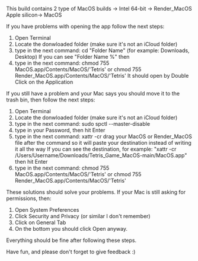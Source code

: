 This build contains 2 type of MacOS builds -> Intel 64-bit -> Render_MacOS
                                              Apple silicon-> MacOS

If you have problems with opening the app follow the next steps:

1. Open Terminal
2. Locate the donwloaded folder (make sure it's not an iCloud folder)
3. type in the next command: cd "Folder Name" (for example: Downloads, Desktop)
If you can see "Folder Name %" then
4. type in the next command: chmod 755 MacOS.app/Contents/MacOS/'Tetris'
                       or    chmod 755 Render_MacOS.app/Contents/MacOS/'Tetris'
It should open by Double Click on the Application

If you still have a problem and your Mac says you should move it to the trash bin, then follow the next steps:

1. Open Terminal
2. Locate the donwloaded folder (make sure it's not an iCloud folder)
3. type in the next command: sudo spctl --master-disable
4. type in your Password, then hit Enter
5. type in the next command: xattr -cr
   drag your MacOS or Render_MacOS file after the command so it will paste your destination instead of writing it all the way
   If you can see the destination, for example: "xattr -cr /Users/Username/Downloads/Tetris_Game_MacOS-main/MacOS.app" then hit Enter
6. type in the next command: chmod 755 MacOS.app/Contents/MacOS/'Tetris'
                       or    chmod 755 Render_MacOS.app/Contents/MacOS/'Tetris'

These solutions should solve your problems. If your Mac is still asking for permissions, then:
1. Open System Preferences
2. Click Security and Privacy (or similar I don't remember)
3. Click on General Tab
4. On the bottom you should click Open anyway.

Everything should be fine after following these steps.

Have fun, and please don't forget to give feedback :)
